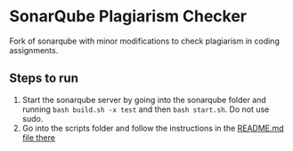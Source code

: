# SonarQube Plagiarism Checker
Fork of sonarqube with minor modifications to check plagiarism in coding assignments.

## Steps to run
1. Start the sonarqube server by going into the sonarqube folder and running `bash build.sh -x test` and then `bash start.sh`. Do not use sudo.
2. Go into the scripts folder and follow the instructions in the [README.md file there](https://github.com/niksoc/sonarqube-plagiarism/tree/master/scripts)

